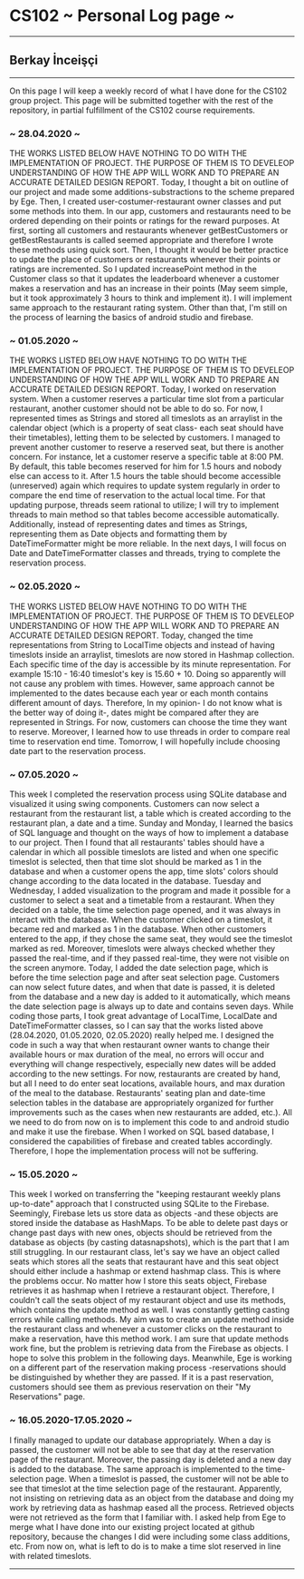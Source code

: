 # CS102 ~ Personal Log page ~
****
## Berkay İnceişçi
****

On this page I will keep a weekly record of what I have done for the CS102 group project. This page will be submitted together with the rest of the repository, in partial fulfillment of the CS102 course requirements.

### ~ 28.04.2020 ~
THE WORKS LISTED BELOW HAVE NOTHING TO DO WITH THE IMPLEMENTATION OF PROJECT. THE PURPOSE OF THEM IS TO DEVELEOP UNDERSTANDING OF HOW THE APP WILL WORK AND TO PREPARE AN ACCURATE DETAILED DESIGN REPORT. Today, I thought a bit on outline of our project and made some additions-substractions to the scheme prepared by Ege. Then, I created user-costumer-restaurant owner classes and put some methods into them. In our app, customers and restaurants need to be ordered depending on their points or ratings for the reward purposes. At first, sorting all customers and restaurants whenever getBestCustomers or getBestRestaurants is called seemed appropriate and therefore I wrote these methods using quick sort. Then, I thought it would be better practice to update the place of customers or restaurants whenever their points or ratings are incremented. So I updated increasePoint method in the Customer class so that it updates the leaderboard whenever a customer makes a reservation and has an increase in their points (May seem simple, but it took approximately 3 hours to think and implement it). I will implement same approach to the restaurant rating system. Other than that, I'm still on the process of learning the basics of android studio and firebase.

### ~ 01.05.2020 ~
THE WORKS LISTED BELOW HAVE NOTHING TO DO WITH THE IMPLEMENTATION OF PROJECT. THE PURPOSE OF THEM IS TO DEVELEOP UNDERSTANDING OF HOW THE APP WILL WORK AND TO PREPARE AN ACCURATE DETAILED DESIGN REPORT. Today, I worked on reservation system. When a customer reserves a particular time slot from a particular restaurant, another customer should not be able to do so. For now, I represented times as Strings and stored all timeslots as an arraylist in the calendar object (which is a property of seat class- each seat should have their timetables), letting them to be selected by customers. I managed to prevent another customer to reserve a reserved seat, but there is another concern. For instance, let a customer reserve a specific table at 8:00 PM. By default, this table becomes reserved for him for 1.5 hours and nobody else can access to it. After 1.5 hours the table should become accessible (unreserved) again which requires to update system regularly in order to compare the end time of reservation to the actual local time. For that updating purpose, threads seem rational to utilize; I will try to implement threads to main method so that tables become accessible automatically. Additionally, instead of representing dates and times as Strings, representing them as Date objects and formatting them by DateTimeFormatter might be more reliable. In the next days, I will focus on Date and DateTimeFormatter classes and threads, trying to complete the reservation process.

### ~ 02.05.2020 ~
THE WORKS LISTED BELOW HAVE NOTHING TO DO WITH THE IMPLEMENTATION OF PROJECT. THE PURPOSE OF THEM IS TO DEVELEOP UNDERSTANDING OF HOW THE APP WILL WORK AND TO PREPARE AN ACCURATE DETAILED DESIGN REPORT. Today, changed the time representations from String to LocalTime objects and instead of having timeslots inside an arraylist, timeslots are now stored in Hashmap collection. Each specific time of the day is accessible by its minute representation. For example 15:10 - 16:40 timeslot's key is 15.60 + 10. Doing so apparently will not cause any problem with times. However, same approach cannot be implemented to the dates because each year or each month contains different amount of days. Therefore, In my opinion- I do not know what is the better way of doing it-, dates might be compared after they are represented in Strings. For now, customers can choose the time they want to reserve. Moreover, I learned how to use threads in order to compare real time to reservation end time. Tomorrow, I will hopefully include choosing date part to the reservation process. 

### ~ 07.05.2020 ~
This week I completed the reservation process using SQLite database and visualized it using swing components. Customers can now select a restaurant from the restaurant list, a table which is created according to the restaurant plan, a date and a time. Sunday and Monday, I learned the basics of SQL language and thought on the ways of how to implement a database to our project. Then I found that all restaurants' tables should have a calendar in which all possible timeslots are listed and when one specific timeslot is selected, then that time slot should be marked as 1 in the database and when a customer opens the app, time slots' colors should change according to the data located in the database. Tuesday and Wednesday, I added visualization to the program and made it possible for a customer to select a seat and a timetable from a restaurant. When they decided on a table, the time selection page opened, and it was always in interact with the database. When the customer clicked on a timeslot, it became red and marked as 1 in the database. When other customers entered to the app, if they chose the same seat, they would see the timeslot marked as red. Moreover, timeslots were always checked whether they passed the real-time, and if they passed real-time, they were not visible on the screen anymore. Today, I added the date selection page, which is before the time selection page and after seat selection page. Customers can now select future dates, and when that date is passed, it is deleted from the database and a new day is added to it automatically, which means the date selection page is always up to date and contains seven days. While coding those parts, I took great advantage of LocalTime, LocalDate and DateTimeFormatter classes, so I can say that the works listed above (28.04.2020, 01.05.2020, 02.05.2020) really helped me. I designed the code in such a way that when restaurant owner wants to change their available hours or max duration of the meal, no errors will occur and everything will change respectively, especially new dates will be added according to the new settings. For now, restaurants are created by hand, but all I need to do enter seat locations, available hours, and max duration of the meal to the database. Restaurants' seating plan and date-time selection tables in the database are appropriately organized for further improvements such as the cases when new restaurants are added, etc.). All we need to do from now on is to implement this code to and android studio and make it use the firebase. When I worked on SQL based database, I considered the capabilities of firebase and created tables accordingly. Therefore, I hope the implementation process will not be suffering.

### ~ 15.05.2020 ~
This week I worked on transferring the "keeping restaurant weekly plans up-to-date" approach that I constructed using SQLite to the Firebase. Seemingly, Firebase lets us store data as objects -and these objects are stored inside the database as HashMaps. To be able to delete past days or change past days with new ones, objects should be retrieved from the database as objects (by casting datasnapshots), which is the part that I am still struggling. In our restaurant class, let's say we have an object called seats which stores all the seats that restaurant have and this seat object should either include a hashmap or extend hashmap class. This is where the problems occur. No matter how I store this seats object, Firebase retrieves it as hashmap when I retrieve a restaurant object. Therefore, I couldn't call the seats object of my restaurant object and use its methods, which contains the update method as well. I was constantly getting casting errors while calling methods. My aim was to create an update method inside the restaurant class and whenever a customer clicks on the restaurant to make a reservation, have this method work. I am sure that update methods work fine, but the problem is retrieving data from the Firebase as objects. I hope to solve this problem in the following days. Meanwhile, Ege is working on a different part of the reservation making process -reservations should be distinguished by whether they are passed. If it is a past reservation, customers should see them as previous reservation on their "My Reservations" page.

### ~ 16.05.2020-17.05.2020 ~
I finally managed to update our database appropriately. When a day is passed, the customer will not be able to see that day at the reservation page of the restaurant. Moreover, the passing day is deleted and a new day is added to the database. The same approach is implemented to the time-selection page. When a timeslot is passed, the customer will not be able to see that timeslot at the time selection page of the restaurant. Apparently, not insisting on retrieving data as an object from the database and doing my work by retrieving data as hashmap eased all the process. Retrieved objects were not retrieved as the form that I familiar with. I asked help from Ege to merge what I have done into our existing project located at github repository, because the changes I did were including some class additions, etc. From now on, what is left to do is to make a time slot reserved in line with related timeslots.

****
